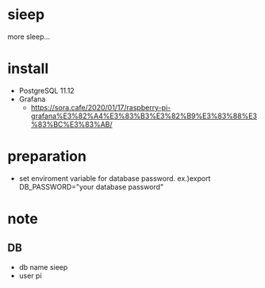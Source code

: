 # sieep
more sleep...

# install
- PostgreSQL 11.12
- Grafana
    - https://sora.cafe/2020/01/17/raspberry-pi-grafana%E3%82%A4%E3%83%B3%E3%82%B9%E3%83%88%E3%83%BC%E3%83%AB/

# preparation
- set enviroment variable for database password.
    ex.)export DB_PASSWORD="your database password"

# note
## DB
- db name sieep
- user pi
